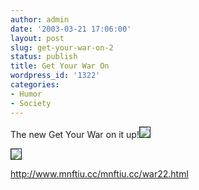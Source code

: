 ```yaml
---
author: admin
date: '2003-03-21 17:06:00'
layout: post
slug: get-your-war-on-2
status: publish
title: Get Your War On
wordpress_id: '1322'
categories:
- Humor
- Society
---
```

The new Get Your War on it up!<img border="1" src="http://www.mnftiu.cc/mnftiu.cc/images/war.138.gif" />

<img border="1" src="http://www.mnftiu.cc/mnftiu.cc/images/war.140.gif" />

<a href="http://www.mnftiu.cc/mnftiu.cc/war22.html">http://www.mnftiu.cc/mnftiu.cc/war22.html</a>
